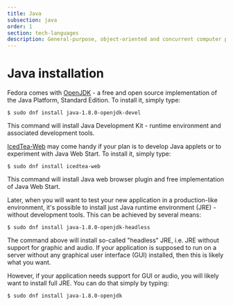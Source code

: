 ```yaml
---
title: Java
subsection: java
order: 1
section: tech-languages
description: General-purpose, object-oriented and concurrent computer programming language.
---
```


# Java installation

Fedora comes with [OpenJDK](http://openjdk.java.net/) - a free and open source implementation of the Java Platform, Standard Edition. To install it, simply type:

```
$ sudo dnf install java-1.8.0-openjdk-devel
```

This command will install Java Development Kit - runtime environment and associated development tools.

[IcedTea-Web](http://icedtea.classpath.org/wiki/IcedTea-Web) may come handy if your plan is to develop Java applets or to experiment with Java Web Start. To install it, simply type:

```
$ sudo dnf install icedtea-web
```

This command will install Java web browser plugin and free implementation of Java Web Start.

Later, when you will want to test your new application in a production-like environment, it's possible to install just Java runtime environment (JRE) - without development tools. This can be achieved by several means:

```
$ sudo dnf install java-1.8.0-openjdk-headless
```

The command above will install so-called "headless" JRE, i.e. JRE without support for graphic and audio. If your application is supposed to run on a server without any graphical user interface (GUI) installed, then this is likely what you want.

However, if your application needs support for GUI or audio, you will likely want to install full JRE. You can do that simply by typing:

```
$ sudo dnf install java-1.8.0-openjdk
```

<!-- TODO: add section about installing JDK from 3rd parties + how to switch between them -->
